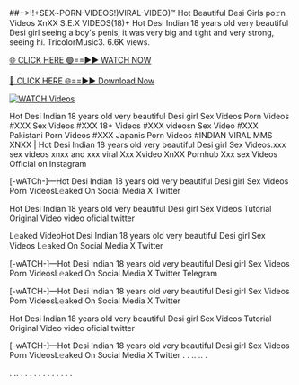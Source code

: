 ##️+>!!+SEX~PORN-VIDEOS!)VIRAL-VIDEO)™ Hot Beautiful Desi Girls po𝚛n Videos XnXX S.E.X VIDEOS(18)+
Hot Desi Indian 18 years old very beautiful Desi girl seeing a boy's penis, it was very big and tight and very strong, seeing hi. TricolorMusic3. 6.6K views.

[🌐 CLICK HERE 🟢==►► WATCH NOW](https://hqvideonet.blogspot.com/2025/02/ngthb.html)

[🔴 CLICK HERE 🌐==►► Download Now](https://hqvideonet.blogspot.com/2025/02/ngthb.html)

[![WATCH Videos](https://i.imgur.com/dJHk4Zq.gif)](https://hqvideonet.blogspot.com/2025/02/ngthb.html)


Hot Desi Indian 18 years old very beautiful Desi girl Sex Videos Porn Videos #XXX Sex Videos #XXX 18+ Videos #XXX videosn Sex Video #XXX Pakistani Porn Videos #XXX Japanis Porn Videos #INDIAN VIRAL MMS XNXX | Hot Desi Indian 18 years old very beautiful Desi girl Sex Videos.xxx sex videos xnxx and xxx viral Xxx Xvideo XnXX Pornhub Xxx sex Videos Official on Instagram

[-wATCh-]—Hot Desi Indian 18 years old very beautiful Desi girl Sex Videos Porn VideosL𝚎aked On Social Media X Twitter

Hot Desi Indian 18 years old very beautiful Desi girl Sex Videos Tutorial Original Video video oficial twitter

L𝚎aked VideoHot Desi Indian 18 years old very beautiful Desi girl Sex Videos L𝚎aked On Social Media X Twitter

[-wATCH-]—Hot Desi Indian 18 years old very beautiful Desi girl Sex Videos Porn VideosL𝚎aked On Social Media X Twitter Telegram

[-wATCH-]—Hot Desi Indian 18 years old very beautiful Desi girl Sex Videos Porn VideosL𝚎aked On Social Media X Twitter

Hot Desi Indian 18 years old very beautiful Desi girl Sex Videos Tutorial Original Video video oficial twitter

[-wATCH-]—Hot Desi Indian 18 years old very beautiful Desi girl Sex Videos Porn VideosL𝚎aked On Social Media X Twitter . . .. .. .

. .. . . . . . . . . . . . .